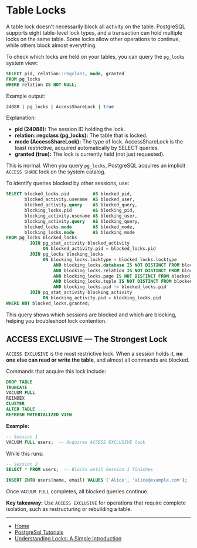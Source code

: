 # Table Locks

A table lock doesn’t necessarily block all activity on the table. PostgreSQL supports eight table-level lock types, 
and a transaction can hold multiple locks on the same table. Some locks allow other operations to continue, while others block almost everything.

To check which locks are held on your tables, you can query the `pg_locks` system view:

```sql
SELECT pid, relation::regclass, mode, granted
FROM pg_locks
WHERE relation IS NOT NULL;
```

Example output:

```bash
24088 | pg_locks | AccessShareLock | true
```

Explanation:

- **pid (24088):** The session ID holding the lock.
- **relation::regclass (pg_locks):** The table that is locked.
- **mode (AccessShareLock):** The type of lock. AccessShareLock is the least restrictive, acquired automatically by SELECT queries.
- **granted (true):** The lock is currently held (not just requested).

This is normal. When you query `pg_locks`, PostgreSQL acquires an implicit `ACCESS SHARE` lock on the system catalog.

To identify queries blocked by other sessions, use:
```sql
SELECT blocked_locks.pid         AS blocked_pid,
       blocked_activity.usename  AS blocked_user,
       blocked_activity.query    AS blocked_query,
       blocking_locks.pid        AS blocking_pid,
       blocking_activity.usename AS blocking_user,
       blocking_activity.query   AS blocking_query,
       blocked_locks.mode        AS blocked_mode,
       blocking_locks.mode       AS blocking_mode
FROM pg_locks blocked_locks
         JOIN pg_stat_activity blocked_activity
              ON blocked_activity.pid = blocked_locks.pid
         JOIN pg_locks blocking_locks
              ON blocking_locks.locktype = blocked_locks.locktype
                  AND blocking_locks.database IS NOT DISTINCT FROM blocked_locks.database
                  AND blocking_locks.relation IS NOT DISTINCT FROM blocked_locks.relation
                  AND blocking_locks.page IS NOT DISTINCT FROM blocked_locks.page
                  AND blocking_locks.tuple IS NOT DISTINCT FROM blocked_locks.tuple
                  AND blocking_locks.pid != blocked_locks.pid
         JOIN pg_stat_activity blocking_activity
              ON blocking_activity.pid = blocking_locks.pid
WHERE NOT blocked_locks.granted;
```

This query shows which sessions are blocked and which are blocking, helping you troubleshoot lock contention.

## ACCESS EXCLUSIVE — The Strongest Lock

`ACCESS EXCLUSIVE` is the most restrictive lock. When a session holds it, **no one else can read or write the table**, and almost all commands are blocked.

Commands that acquire this lock include:

```sql
DROP TABLE
TRUNCATE
VACUUM FULL
REINDEX
CLUSTER
ALTER TABLE ...
REFRESH MATERIALIZED VIEW
```

**Example:**

```sql
-- Session 1
VACUUM FULL users;  -- Acquires ACCESS EXCLUSIVE lock
```

While this runs:

```sql
-- Session 2
SELECT * FROM users;  -- Blocks until Session 1 finishes

INSERT INTO users(name, email) VALUES ('Alice', 'alice@example.com');  -- Also blocked
```

Once `VACUUM FULL` completes, all blocked queries continue.

**Key takeaway:** Use `ACCESS EXCLUSIVE` for operations that require complete isolation, such as restructuring or rebuilding a table.

---

- [Home](./../../README.md)
- [PostgreSql Tutorials](./../tutorials.md)
- [Understanding Locks: A Simple Introduction](./1_Understanding_Locks_A_Simple_Introduction.md)